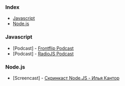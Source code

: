 ### Index

* [Javascript](#javascript)
* [Node.js](#Nodejs)


### Javascript

* [Podcast] - [Frontflip Podcast](http://frontflip.me)
* [Podcast] - [RadioJS Podcast](http://radiojs.ru)


### Node.js

* [Screencast] - [Скринкаст Node.JS - Илья Кантор](https://learn.javascript.ru/nodejs-screencast/)
